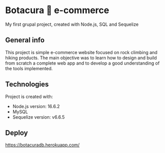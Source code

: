 # Botacura :mount_fuji: e-commerce

My first grupal project, created with Node.js, SQL and Sequelize

## General info
This project is simple e-commerce website focused on rock climbing and hiking products. The main objective
was to learn how to design and build from scratch a complete web app and to develop a good understanding of the tools implemented.
	
## Technologies
Project is created with:
* Node.js version: 16.6.2
* MySQL
* Sequelize version: v6.6.5

## Deploy
https://botacuradb.herokuapp.com/
